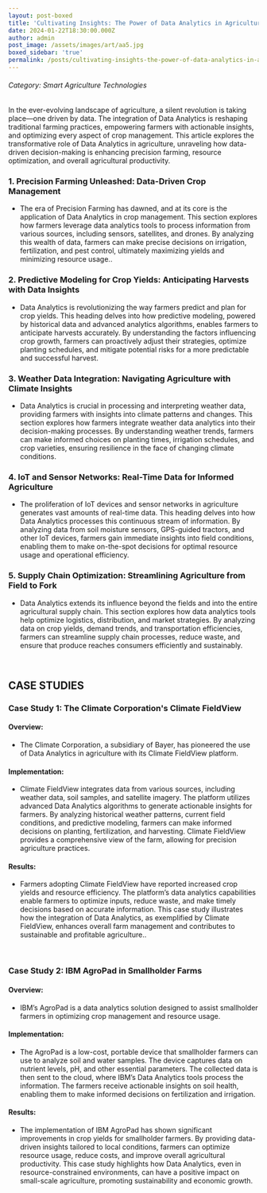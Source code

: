 ```yaml
---
layout: post-boxed
title: 'Cultivating Insights: The Power of Data Analytics in Agriculture'
date: 2024-01-22T18:30:00.000Z
author: admin
post_image: /assets/images/art/aa5.jpg
boxed_sidebar: 'true'
permalink: /posts/cultivating-insights-the-power-of-data-analytics-in-agriculture
---
```


###### Category: Smart Agriculture Technologies

In the ever-evolving landscape of agriculture, a silent revolution is taking place—one driven by data. The integration of Data Analytics is reshaping traditional farming practices, empowering farmers with actionable insights, and optimizing every aspect of crop management. This article explores the transformative role of Data Analytics in agriculture, unraveling how data-driven decision-making is enhancing precision farming, resource optimization, and overall agricultural productivity.

### 1. Precision Farming Unleashed: Data-Driven Crop Management

* The era of Precision Farming has dawned, and at its core is the application of Data Analytics in crop management. This section explores how farmers leverage data analytics tools to process information from various sources, including sensors, satellites, and drones. By analyzing this wealth of data, farmers can make precise decisions on irrigation, fertilization, and pest control, ultimately maximizing yields and minimizing resource usage..

### 2. Predictive Modeling for Crop Yields: Anticipating Harvests with Data Insights

* Data Analytics is revolutionizing the way farmers predict and plan for crop yields. This heading delves into how predictive modeling, powered by historical data and advanced analytics algorithms, enables farmers to anticipate harvests accurately. By understanding the factors influencing crop growth, farmers can proactively adjust their strategies, optimize planting schedules, and mitigate potential risks for a more predictable and successful harvest.

### 3. Weather Data Integration: Navigating Agriculture with Climate Insights

* Data Analytics is crucial in processing and interpreting weather data, providing farmers with insights into climate patterns and changes. This section explores how farmers integrate weather data analytics into their decision-making processes. By understanding weather trends, farmers can make informed choices on planting times, irrigation schedules, and crop varieties, ensuring resilience in the face of changing climate conditions.

### 4. IoT and Sensor Networks: Real-Time Data for Informed Agriculture

* The proliferation of IoT devices and sensor networks in agriculture generates vast amounts of real-time data. This heading delves into how Data Analytics processes this continuous stream of information. By analyzing data from soil moisture sensors, GPS-guided tractors, and other IoT devices, farmers gain immediate insights into field conditions, enabling them to make on-the-spot decisions for optimal resource usage and operational efficiency.

### 5. Supply Chain Optimization: Streamlining Agriculture from Field to Fork

* Data Analytics extends its influence beyond the fields and into the entire agricultural supply chain. This section explores how data analytics tools help optimize logistics, distribution, and market strategies. By analyzing data on crop yields, demand trends, and transportation efficiencies, farmers can streamline supply chain processes, reduce waste, and ensure that produce reaches consumers efficiently and sustainably.

<br>

## CASE STUDIES

### Case Study 1: The Climate Corporation's Climate FieldView

#### Overview:

* The Climate Corporation, a subsidiary of Bayer, has pioneered the use of Data Analytics in agriculture with its Climate FieldView platform.

#### Implementation:

* Climate FieldView integrates data from various sources, including weather data, soil samples, and satellite imagery. The platform utilizes advanced Data Analytics algorithms to generate actionable insights for farmers. By analyzing historical weather patterns, current field conditions, and predictive modeling, farmers can make informed decisions on planting, fertilization, and harvesting. Climate FieldView provides a comprehensive view of the farm, allowing for precision agriculture practices.

#### Results:

* Farmers adopting Climate FieldView have reported increased crop yields and resource efficiency. The platform’s data analytics capabilities enable farmers to optimize inputs, reduce waste, and make timely decisions based on accurate information. This case study illustrates how the integration of Data Analytics, as exemplified by Climate FieldView, enhances overall farm management and contributes to sustainable and profitable agriculture..

<br>

### Case Study 2: IBM AgroPad in Smallholder Farms

#### Overview:

* IBM’s AgroPad is a data analytics solution designed to assist smallholder farmers in optimizing crop management and resource usage.

#### Implementation:

* The AgroPad is a low-cost, portable device that smallholder farmers can use to analyze soil and water samples. The device captures data on nutrient levels, pH, and other essential parameters. The collected data is then sent to the cloud, where IBM’s Data Analytics tools process the information. The farmers receive actionable insights on soil health, enabling them to make informed decisions on fertilization and irrigation.

#### Results:

* The implementation of IBM AgroPad has shown significant improvements in crop yields for smallholder farmers. By providing data-driven insights tailored to local conditions, farmers can optimize resource usage, reduce costs, and improve overall agricultural productivity. This case study highlights how Data Analytics, even in resource-constrained environments, can have a positive impact on small-scale agriculture, promoting sustainability and economic growth.
